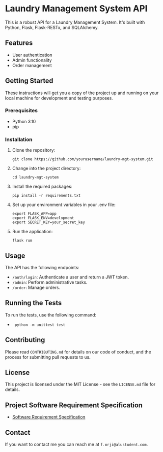 # Laundry Management System API

This is a robust API for a Laundry Management System. It's built with Python, Flask, Flask-RESTx, and SQLAlchemy.

## Features

- User authentication
- Admin functionality
- Order management

## Getting Started

These instructions will get you a copy of the project up and running on your local machine for development and testing purposes.

### Prerequisites

- Python 3.10
- pip

### Installation

1. Clone the repository:
    ```
    git clone https://github.com/yourusername/laundry-mgt-system.git
    ```
2. Change into the project directory:
    ```
    cd laundry-mgt-system
    ```
3. Install the required packages:
    ```
    pip install -r requirements.txt
    ```
4. Set up your environment variables in your .env file:
    ```
    export FLASK_APP=app
    export FLASK_ENV=development
    export SECRET_KEY=your_secret_key
   ```
5. Run the application:
    ```
    flask run
    ```

## Usage

The API has the following endpoints:

- `/auth/login`: Authenticate a user and return a JWT token.
- `/admin`: Perform administrative tasks.
- `/order`: Manage orders.

## Running the Tests

To run the tests, use the following command:
 - ```
    python -m unittest test
    ```
## Contributing

Please read `CONTRIBUTING.md` for details on our code of conduct, and the process for submitting pull requests to us.

## License

This project is licensed under the MIT License - see the `LICENSE.md` file for details.

## Project Software Requirement Specification
- [Software Requirement Specification](https://docs.google.com/document/d/16-_K1VLh6a5CflWScxuNFYzUSx9IDAVaHf_0zFmXDUE/edit?usp=sharing)

## Contact

If you want to contact me you can reach me at `f.orji@alustudent.com`.